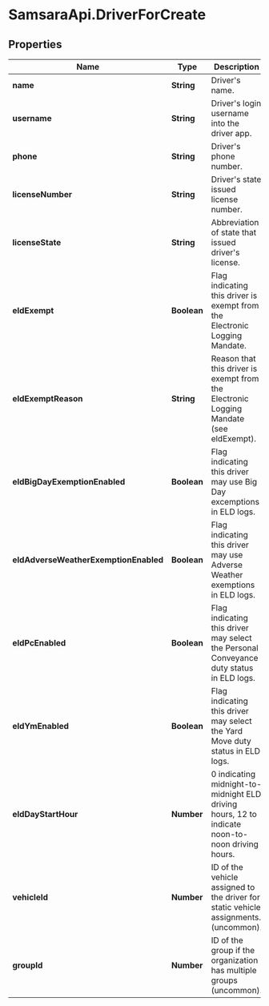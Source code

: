 # SamsaraApi.DriverForCreate

## Properties
Name | Type | Description | Notes
------------ | ------------- | ------------- | -------------
**name** | **String** | Driver&#39;s name. | 
**username** | **String** | Driver&#39;s login username into the driver app. | [optional] 
**phone** | **String** | Driver&#39;s phone number. | [optional] 
**licenseNumber** | **String** | Driver&#39;s state issued license number. | [optional] 
**licenseState** | **String** | Abbreviation of state that issued driver&#39;s license. | [optional] 
**eldExempt** | **Boolean** | Flag indicating this driver is exempt from the Electronic Logging Mandate. | [optional] 
**eldExemptReason** | **String** | Reason that this driver is exempt from the Electronic Logging Mandate (see eldExempt). | [optional] 
**eldBigDayExemptionEnabled** | **Boolean** | Flag indicating this driver may use Big Day excemptions in ELD logs. | [optional] 
**eldAdverseWeatherExemptionEnabled** | **Boolean** | Flag indicating this driver may use Adverse Weather exemptions in ELD logs. | [optional] 
**eldPcEnabled** | **Boolean** | Flag indicating this driver may select the Personal Conveyance duty status in ELD logs. | [optional] [default to false]
**eldYmEnabled** | **Boolean** | Flag indicating this driver may select the Yard Move duty status in ELD logs. | [optional] [default to false]
**eldDayStartHour** | **Number** | 0 indicating midnight-to-midnight ELD driving hours, 12 to indicate noon-to-noon driving hours. | [optional] 
**vehicleId** | **Number** | ID of the vehicle assigned to the driver for static vehicle assignments. (uncommon). | [optional] 
**groupId** | **Number** | ID of the group if the organization has multiple groups (uncommon). | [optional] 


